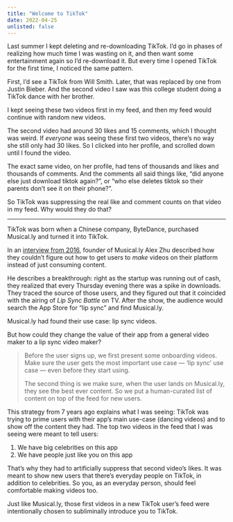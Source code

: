 ```yaml
---
title: "Welcome to TikTok"
date: 2022-04-25
unlisted: false
---
```


Last summer I kept deleting and re-downloading TikTok. I’d go in phases of realizing how much time I was wasting on it, and then want some entertainment again so I’d re-download it. But every time I opened TikTok for the first time, I noticed the same pattern.

First, I’d see a TikTok from Will Smith. Later, that was replaced by one from Justin Bieber. And the second video I saw was this college student doing a TikTok dance with her brother.

I kept seeing these two videos first in my feed, and then my feed would continue with random new videos.

The second video had around 30 likes and 15 comments, which I thought was weird. If _everyone_ was seeing these first two videos, there’s no way she still only had 30 likes. So I clicked into her profile, and scrolled down until I found the video.

The exact same video, on her profile, had tens of thousands and likes and thousands of comments. And the comments all said things like, “did anyone else just download tiktok again?”, or “who else deletes tiktok so their parents don’t see it on their phone?”.

So TikTok was suppressing the real like and comment counts on that video in my feed. Why would they do that?

---

TikTok was born when a Chinese company, ByteDance, purchased Musical.ly and turned it into TikTok.

In an [interview from 2016](https://www.youtube.com/watch?v=EdddrKJgUJg), founder of Musical.ly Alex Zhu described how they couldn’t figure out how to get users to _make_ videos on their platform instead of just consuming content.

He describes a breakthrough: right as the startup was running out of cash, they realized that every Thursday evening there was a spike in downloads. They traced the source of those users, and they figured out that it coincided with the airing of _Lip Sync Battle_ on TV. After the show, the audience would search the App Store for “lip sync” and find Musical.ly.

Musical.ly had found their use case: lip sync videos.

But how could they change the value of their app from a general video maker to a lip sync video maker?

> Before the user signs up, we first present some onboarding videos. Make sure the user gets the most important use case — ‘lip sync’ use case — even before they start using.
>
> The second thing is we make sure, when the user lands on Musical.ly, they see the best ever content. So we put a human-curated list of content on top of the feed for new users.

This strategy from 7 years ago explains what I was seeing: TikTok was trying to prime users with their app’s main use-case (dancing videos) and to show off the content they had. The top two videos in the feed that I was seeing were meant to tell users:

1.  We have big celebrities on this app
2.  We have people just like you on this app

That’s why they had to artificially suppress that second video’s likes. It was meant to show new users that there’s everyday people on TikTok, in addition to celebrities. So you, as an everyday person, should feel comfortable making videos too.

Just like Musical.ly, those first videos in a new TikTok user’s feed were intentionally chosen to subliminally introduce you to TikTok.
